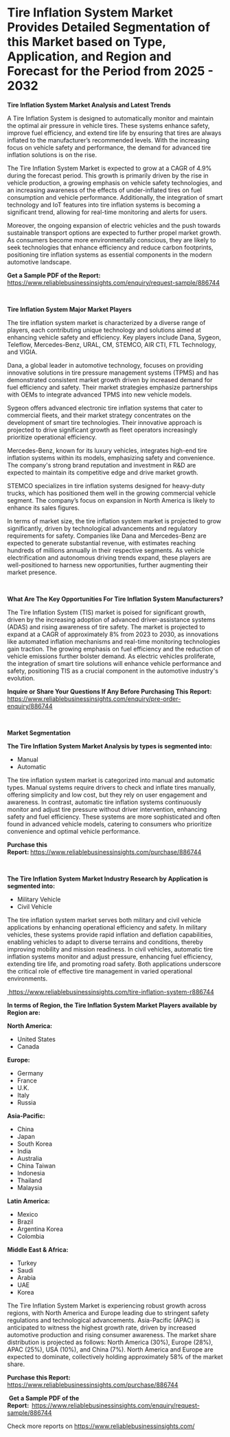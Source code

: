 <p><h1>Tire Inflation System Market Provides Detailed Segmentation of this Market based on Type, Application, and Region and Forecast for the Period from 2025 - 2032</h1></p><p><strong>Tire Inflation System Market Analysis and Latest Trends</strong></p>
<p><p>A Tire Inflation System is designed to automatically monitor and maintain the optimal air pressure in vehicle tires. These systems enhance safety, improve fuel efficiency, and extend tire life by ensuring that tires are always inflated to the manufacturer’s recommended levels. With the increasing focus on vehicle safety and performance, the demand for advanced tire inflation solutions is on the rise.</p><p>The Tire Inflation System Market is expected to grow at a CAGR of 4.9% during the forecast period. This growth is primarily driven by the rise in vehicle production, a growing emphasis on vehicle safety technologies, and an increasing awareness of the effects of under-inflated tires on fuel consumption and vehicle performance. Additionally, the integration of smart technology and IoT features into tire inflation systems is becoming a significant trend, allowing for real-time monitoring and alerts for users.</p><p>Moreover, the ongoing expansion of electric vehicles and the push towards sustainable transport options are expected to further propel market growth. As consumers become more environmentally conscious, they are likely to seek technologies that enhance efficiency and reduce carbon footprints, positioning tire inflation systems as essential components in the modern automotive landscape.</p></p>
<p><strong>Get a Sample PDF of the Report:&nbsp;</strong> <a href="https://www.reliablebusinessinsights.com/enquiry/request-sample/886744?utm_campaign=2220&utm_medium=2&utm_source=Github&utm_content=ia&utm_term=17022025&utm_id=tire-inflation-system">https://www.reliablebusinessinsights.com/enquiry/request-sample/886744</a></p>
<p>&nbsp;</p>
<p><strong>Tire Inflation System Major Market Players</strong></p>
<p><p>The tire inflation system market is characterized by a diverse range of players, each contributing unique technology and solutions aimed at enhancing vehicle safety and efficiency. Key players include Dana, Sygeon, Teleflow, Mercedes-Benz, URAL, CM, STEMCO, AIR CTI, FTL Technology, and VIGIA. </p><p>Dana, a global leader in automotive technology, focuses on providing innovative solutions in tire pressure management systems (TPMS) and has demonstrated consistent market growth driven by increased demand for fuel efficiency and safety. Their market strategies emphasize partnerships with OEMs to integrate advanced TPMS into new vehicle models. </p><p>Sygeon offers advanced electronic tire inflation systems that cater to commercial fleets, and their market strategy concentrates on the development of smart tire technologies. Their innovative approach is projected to drive significant growth as fleet operators increasingly prioritize operational efficiency.</p><p>Mercedes-Benz, known for its luxury vehicles, integrates high-end tire inflation systems within its models, emphasizing safety and convenience. The company's strong brand reputation and investment in R&D are expected to maintain its competitive edge and drive market growth.</p><p>STEMCO specializes in tire inflation systems designed for heavy-duty trucks, which has positioned them well in the growing commercial vehicle segment. The company’s focus on expansion in North America is likely to enhance its sales figures.</p><p>In terms of market size, the tire inflation system market is projected to grow significantly, driven by technological advancements and regulatory requirements for safety. Companies like Dana and Mercedes-Benz are expected to generate substantial revenue, with estimates reaching hundreds of millions annually in their respective segments. As vehicle electrification and autonomous driving trends expand, these players are well-positioned to harness new opportunities, further augmenting their market presence.</p></p>
<p>&nbsp;</p>
<p><strong>What Are The Key Opportunities For Tire Inflation System Manufacturers?</strong></p>
<p><p>The Tire Inflation System (TIS) market is poised for significant growth, driven by the increasing adoption of advanced driver-assistance systems (ADAS) and rising awareness of tire safety. The market is projected to expand at a CAGR of approximately 8% from 2023 to 2030, as innovations like automated inflation mechanisms and real-time monitoring technologies gain traction. The growing emphasis on fuel efficiency and the reduction of vehicle emissions further bolster demand. As electric vehicles proliferate, the integration of smart tire solutions will enhance vehicle performance and safety, positioning TIS as a crucial component in the automotive industry's evolution.</p></p>
<p><strong>Inquire or Share Your Questions If Any Before Purchasing This Report:</strong> <a href="https://www.reliablebusinessinsights.com/enquiry/pre-order-enquiry/886744?utm_campaign=2220&utm_medium=2&utm_source=Github&utm_content=ia&utm_term=17022025&utm_id=tire-inflation-system">https://www.reliablebusinessinsights.com/enquiry/pre-order-enquiry/886744</a></p>
<p>&nbsp;</p>
<p><strong>Market Segmentation</strong></p>
<p><strong>The Tire Inflation System Market Analysis by types is segmented into:</strong></p>
<p><ul><li>Manual</li><li>Automatic</li></ul></p>
<p><p>The tire inflation system market is categorized into manual and automatic types. Manual systems require drivers to check and inflate tires manually, offering simplicity and low cost, but they rely on user engagement and awareness. In contrast, automatic tire inflation systems continuously monitor and adjust tire pressure without driver intervention, enhancing safety and fuel efficiency. These systems are more sophisticated and often found in advanced vehicle models, catering to consumers who prioritize convenience and optimal vehicle performance.</p></p>
<p><strong>Purchase this Report:&nbsp;</strong><a href="https://www.reliablebusinessinsights.com/purchase/886744?utm_campaign=2220&utm_medium=2&utm_source=Github&utm_content=ia&utm_term=17022025&utm_id=tire-inflation-system">https://www.reliablebusinessinsights.com/purchase/886744</a></p>
<p>&nbsp;</p>
<p><strong>The Tire Inflation System Market Industry Research by Application is segmented into:</strong></p>
<p><ul><li>Military Vehicle</li><li>Civil Vehicle</li></ul></p>
<p><p>The tire inflation system market serves both military and civil vehicle applications by enhancing operational efficiency and safety. In military vehicles, these systems provide rapid inflation and deflation capabilities, enabling vehicles to adapt to diverse terrains and conditions, thereby improving mobility and mission readiness. In civil vehicles, automatic tire inflation systems monitor and adjust pressure, enhancing fuel efficiency, extending tire life, and promoting road safety. Both applications underscore the critical role of effective tire management in varied operational environments.</p></p>
<p><a href="https://www.reliablebusinessinsights.com/tire-inflation-system-r886744?utm_campaign=2220&utm_medium=2&utm_source=Github&utm_content=ia&utm_term=17022025&utm_id=tire-inflation-system">&nbsp;https://www.reliablebusinessinsights.com/tire-inflation-system-r886744</a></p>
<p><strong>In terms of Region, the Tire Inflation System Market Players available by Region are:</strong></p>
<p>
    <p> <strong> North America: </strong>
        <ul>
            <li>United States</li>
            <li>Canada</li>
        </ul>
        </p> 
    <p> <strong> Europe: </strong>
        <ul>
            <li>Germany</li>
            <li>France</li>
            <li>U.K.</li>
            <li>Italy</li>
            <li>Russia</li>
        </ul>
        </p> 
    <p> <strong> Asia-Pacific: </strong>
        <ul>
            <li>China</li>
            <li>Japan</li>
            <li>South Korea</li>
            <li>India</li>
            <li>Australia</li>
            <li>China Taiwan</li>
            <li>Indonesia</li>
            <li>Thailand</li>
            <li>Malaysia</li>
        </ul>
        </p> 
    <p> <strong> Latin America: </strong>
        <ul>
            <li>Mexico</li>
            <li>Brazil</li>
            <li>Argentina Korea</li>
            <li>Colombia</li>
        </ul>
        </p> 
    <p> <strong> Middle East & Africa: </strong>
        <ul>
            <li>Turkey</li>
            <li>Saudi</li>
            <li>Arabia</li>
            <li>UAE</li>
            <li>Korea</li>
        </ul>
    </p>
    </p>
<p><p>The Tire Inflation System Market is experiencing robust growth across regions, with North America and Europe leading due to stringent safety regulations and technological advancements. Asia-Pacific (APAC) is anticipated to witness the highest growth rate, driven by increased automotive production and rising consumer awareness. The market share distribution is projected as follows: North America (30%), Europe (28%), APAC (25%), USA (10%), and China (7%). North America and Europe are expected to dominate, collectively holding approximately 58% of the market share.</p></p>
<p><strong>Purchase this Report: </strong><a href="https://www.reliablebusinessinsights.com/purchase/886744?utm_campaign=2220&utm_medium=2&utm_source=Github&utm_content=ia&utm_term=17022025&utm_id=tire-inflation-system">https://www.reliablebusinessinsights.com/purchase/886744</a></p>
<p>&nbsp;<strong>Get a Sample PDF of the Report:&nbsp;&nbsp;</strong><a href="https://www.reliablebusinessinsights.com/enquiry/request-sample/886744?utm_campaign=2220&utm_medium=2&utm_source=Github&utm_content=ia&utm_term=17022025&utm_id=tire-inflation-system">https://www.reliablebusinessinsights.com/enquiry/request-sample/886744</a></p>
<p><strong></strong></p>
<p>Check more reports on <a href="https://www.reliablebusinessinsights.com/?utm_campaign=2220&utm_medium=2&utm_source=Github&utm_content=ia&utm_term=17022025&utm_id=tire-inflation-system">https://www.reliablebusinessinsights.com/</a></p>